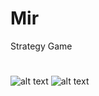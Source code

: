 # Mir
Strategy Game
#

![alt text](https://i.ibb.co/FHpMq5Z/image.png)
![alt text](https://i.ibb.co/7NYqT54/image.png)
